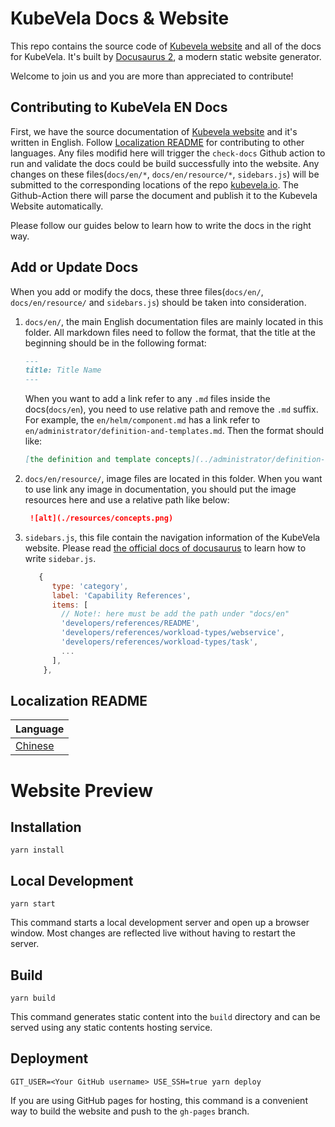 # KubeVela Docs & Website

This repo contains the source code of [Kubevela website](http://kubevela.io/) and all of the docs for KubeVela.
It's built by [Docusaurus 2](https://v2.docusaurus.io/), a modern static website generator.

Welcome to join us and you are more than appreciated to contribute!

## Contributing to KubeVela EN Docs

First, we have the source documentation of [Kubevela website](http://kubevela.io/) and it's written in English. Follow [Localization README](https://github.com/oam-dev/kubevela.io#localization-readme) for contributing to other languages.
Any files modifid here will trigger the `check-docs` Github action to run and validate the docs could be build successfully into the website.
Any changes on these files(`docs/en/*`, `docs/en/resource/*`, `sidebars.js`) will be submitted to the corresponding locations of the repo 
[kubevela.io](https://github.com/oam-dev/kubevela.io). The Github-Action there will parse the document and publish it to the Kubevela Website automatically.

Please follow our guides below to learn how to write the docs in the right way.

## Add or Update Docs

When you add or modify the docs, these three files(`docs/en/`, `docs/en/resource/` and `sidebars.js`) should be taken into consideration.

1. `docs/en/`, the main English documentation files are mainly located in this folder. All markdown files need to follow the format,
   that the title at the beginning should be in the following format:

    ```markdown
    ---
    title: Title Name
    ---
   
    ```

   When you want to add a link refer to any `.md` files inside the docs(`docs/en`), you need to use relative path and remove the `.md` suffix.
   For example, the `en/helm/component.md` has a link refer to `en/administrator/definition-and-templates.md`. Then the format should like:

    ```markdown
   [the definition and template concepts](../administrator/definition-and-templates)
    ```

2. `docs/en/resource/`, image files are located in this folder. When you want to use link any image in documentation, 
   you should put the image resources here and use a relative path like below:

   ```markdown
    ![alt](./resources/concepts.png)
   ```

3. `sidebars.js`, this file contain the navigation information of the KubeVela website.
   Please read [the official docs of docusaurus](https://docusaurus.io/docs/sidebar) to learn how to write `sidebar.js`.

   ```js
      {
         type: 'category',
         label: 'Capability References',
         items: [
           // Note!: here must be add the path under "docs/en" 
           'developers/references/README',
           'developers/references/workload-types/webservice',
           'developers/references/workload-types/task',
           ...
         ],
       },
   ```




## Localization README

| Language                |
| ----------------------- |
| [Chinese](README-zh.md) |



# Website Preview


## Installation

```console
yarn install
```

## Local Development

```console
yarn start
```

This command starts a local development server and open up a browser window. Most changes are reflected live without having to restart the server.

## Build

```console
yarn build
```

This command generates static content into the `build` directory and can be served using any static contents hosting service.

## Deployment

```console
GIT_USER=<Your GitHub username> USE_SSH=true yarn deploy
```

If you are using GitHub pages for hosting, this command is a convenient way to build the website and push to the `gh-pages` branch.